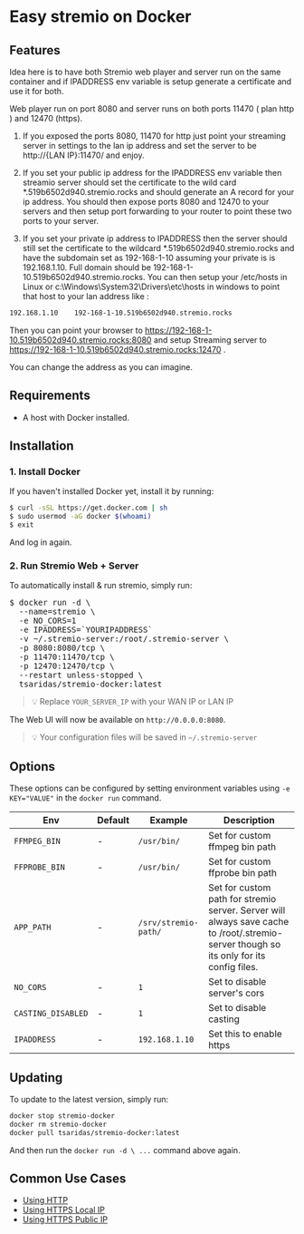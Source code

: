 # Easy stremio on Docker
## Features
Idea here is to have both Stremio web player and server run on the same container and if IPADDRESS env variable is setup generate a certificate and use it for both.

Web player run on port 8080 and server runs on both ports 11470 ( plan http ) and 12470 (https).

1) If you exposed the ports 8080, 11470 for http just point your streaming server in settings to the lan ip address and set the server to be http://{LAN IP}:11470/ and enjoy.

2) If you set your public ip address for the IPADDRESS env variable then streamio server should set the certificate to the wild card *.519b6502d940.stremio.rocks and should generate an A record for your ip address. You should then expose ports 8080 and 12470 to your servers and then setup port forwarding to your router to point these two ports to your server.


3) If you set your private ip address to IPADDRESS then the server should still set the certificate to the wildcard *.519b6502d940.stremio.rocks and have the subdomain set as 192-168-1-10 assuming your private is is 192.168.1.10. Full domain should be 192-168-1-10.519b6502d940.stremio.rocks. You can then setup your /etc/hosts in Linux or c:\Windows\System32\Drivers\etc\hosts in windows to point that host to your lan address like :

```bash
192.168.1.10    192-168-1-10.519b6502d940.stremio.rocks
```

Then you can point your browser to https://192-168-1-10.519b6502d940.stremio.rocks:8080 and setup Streaming server to https://192-168-1-10.519b6502d940.stremio.rocks:12470 .

You can change the address as you can imagine.


## Requirements

* A host with Docker installed.

## Installation

### 1. Install Docker

If you haven't installed Docker yet, install it by running:

```bash
$ curl -sSL https://get.docker.com | sh
$ sudo usermod -aG docker $(whoami)
$ exit
```

And log in again.

### 2. Run Stremio Web + Server

To automatically install & run stremio, simply run:

<pre>
$ docker run -d \
  --name=stremio \
  -e NO_CORS=1
  -e IPADDRESS=`YOURIPADDRESS`
  -v ~/.stremio-server:/root/.stremio-server \
  -p 8080:8080/tcp \
  -p 11470:11470/tcp \
  -p 12470:12470/tcp \
  --restart unless-stopped \
  tsaridas/stremio-docker:latest
</pre>

> 💡 Replace `YOUR_SERVER_IP` with your WAN IP or LAN IP
> 
The Web UI will now be available on `http://0.0.0.0:8080`.

> 💡 Your configuration files will be saved in `~/.stremio-server`

## Options

These options can be configured by setting environment variables using `-e KEY="VALUE"` in the `docker run` command.

| Env | Default | Example | Description |
| - | - | - | - |
| `FFMPEG_BIN` | - | `/usr/bin/` | Set for custom ffmpeg bin path |
| `FFPROBE_BIN` | - | `/usr/bin/` | Set for custom ffprobe bin path |
| `APP_PATH` | - | `/srv/stremio-path/` | Set for custom path for stremio server. Server will always save cache to /root/.stremio-server though so its only for its config files. |
| `NO_CORS` | - | `1` | Set to disable server's cors |
| `CASTING_DISABLED` | - | `1` | Set to disable casting |
| `IPADDRESS` | - | `192.168.1.10` | Set this to enable https |

## Updating

To update to the latest version, simply run:

```bash
docker stop stremio-docker
docker rm stremio-docker
docker pull tsaridas/stremio-docker:latest
```

And then run the `docker run -d \ ...` command above again.

## Common Use Cases

* [Using HTTP](https://github.com/tsaridas/tsaridas/wiki/Using-Stremio-Server-HTTP)
* [Using HTTPS Local IP](https://github.com/tsaridas/tsaridas/wiki/Using-Stremio-Server-with-Private-IP)
* [Using HTTPS Public IP](https://github.com/tsaridas/tsaridas/wiki/Using-Stremio-Server-with-Public-IP)
